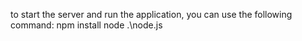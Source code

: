 to start the server and run the application, you can use the following command:
npm install
node .\node.js